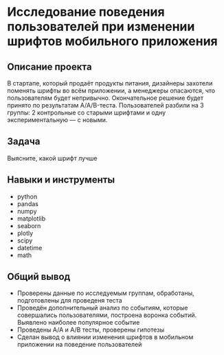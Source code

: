 # Исследование поведения пользователей при изменении шрифтов мобильного приложения


## Описание проекта

В стартапе, который продаёт продукты питания, дизайнеры захотели поменять шрифты во всём приложении, а менеджеры опасаются, что пользователям будет непривычно. Окончательное решение будет принято по результатам A/A/B-теста. Пользователей разбили на 3 группы: 2 контрольные со старыми шрифтами и одну экспериментальную — с новыми. 

## Задача 
Выясните, какой шрифт лучше



## Навыки и инструменты

- python
- pandas
- numpy
- matplotlib
- seaborn
- plotly
- scipy
- datetime
- math 

## Общий вывод

- Проверены данные по исследуемым группам, обработаны, подготовлены для проведеня теста
- Проведён дополнительный анализ по событиям, которые совершались пользователями, построена воронка событий. Выявлено наиболее популярное событие
- Проведены А/А и А/В тесты, проверены гипотезы
- Сделан вывод о влиянии изменения шрифтов в мобильном приложении на поведение пользователей

